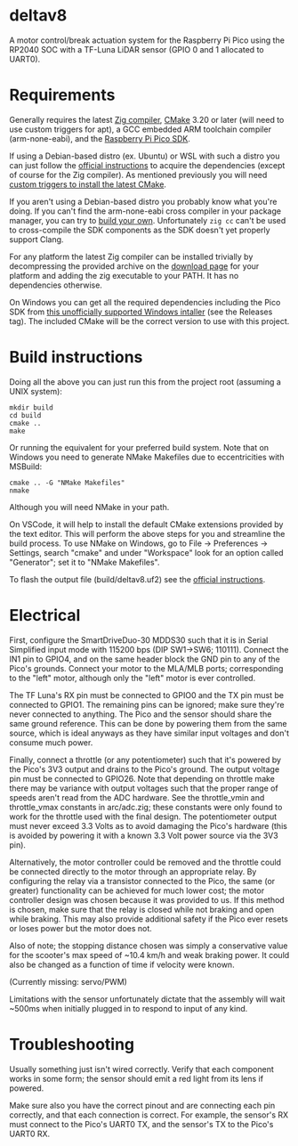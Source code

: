 # deltav8
A motor control/break actuation system for the Raspberry Pi Pico using the RP2040 SOC with a TF-Luna LiDAR sensor (GPIO 0 and 1 allocated to UART0).

# Requirements
Generally requires the latest [Zig compiler](https://ziglang.org/download/), [CMake](https://cmake.org/download/) 3.20 or later (will need to use custom triggers for apt), a GCC embedded ARM toolchain compiler (arm-none-eabi), and the [Raspberry Pi Pico SDK](https://github.com/raspberrypi/pico-sdk).

If using a Debian-based distro (ex. Ubuntu) or WSL with such a distro you can just follow the [official instructions](https://datasheets.raspberrypi.com/pico/getting-started-with-pico.pdf) to acquire the dependencies (except of course for the Zig compiler). As mentioned previously you will need [custom triggers to install the latest CMake](https://askubuntu.com/questions/355565/how-do-i-install-the-latest-version-of-cmake-from-the-command-line).

If you aren't using a Debian-based distro you probably know what you're doing. If you can't find the arm-none-eabi cross compiler in your package manager, you can try to [build your own](https://wiki.osdev.org/GCC_Cross-Compiler). Unfortunately `zig cc` can't be used to cross-compile the SDK components as the SDK doesn't yet properly support Clang.

For any platform the latest Zig compiler can be installed trivially by decompressing the provided archive on the [download page](https://ziglang.org/download/) for your platform and adding the zig executable to your PATH. It has no dependencies otherwise.

On Windows you can get all the required dependencies including the Pico SDK from [this unofficially supported Windows intaller](https://github.com/ndabas/pico-setup-windows) (see the Releases tag). The included CMake will be the correct version to use with this project.

# Build instructions
Doing all the above you can just run this from the project root (assuming a UNIX system):

```
mkdir build
cd build
cmake ..
make
```

Or running the equivalent for your preferred build system.
Note that on Windows you need to generate NMake Makefiles due to eccentricities with MSBuild:

```
cmake .. -G "NMake Makefiles"
nmake
```

Although you will need NMake in your path.

On VSCode, it will help to install the default CMake extensions provided by the text editor. This will perform the above steps for you and streamline the build process. To use NMake on Windows, go to File -> Preferences -> Settings, search "cmake" and under "Workspace" look for an option called "Generator"; set it to "NMake Makefiles".

To flash the output file (build/deltav8.uf2) see the [official instructions](https://www.raspberrypi.com/documentation/microcontrollers/c_sdk.html).

# Electrical
First, configure the SmartDriveDuo-30 MDDS30 such that it is in Serial Simplified input mode with 115200 bps (DIP SW1->SW6; 110111). Connect the IN1 pin to GPIO4, and on the same header block the GND pin to any of the Pico's grounds. Connect your motor to the MLA/MLB ports; corresponding to the "left" motor, although only the "left" motor is ever controlled.

The TF Luna's RX pin must be connected to GPIO0 and the TX pin must be connected to GPIO1. The remaining pins can be ignored; make sure they're never connected to anything. The Pico and the sensor should share the same ground reference. This can be done by powering them from the same source, which is ideal anyways as they have similar input voltages and don't consume much power.

Finally, connect a throttle (or any potentiometer) such that it's powered by the Pico's 3V3 output and drains to the Pico's ground. The output voltage pin must be connected to GPIO26. Note that depending on throttle make there may be variance with output voltages such that the proper range of speeds aren't read from the ADC hardware. See the throttle_vmin and throttle_vmax constants in arc/adc.zig; these constants were only found to work for the throttle used with the final design. The potentiometer output must never exceed 3.3 Volts as to avoid damaging the Pico's hardware (this is avoided by powering it with a known 3.3 Volt power source via the 3V3 pin).

Alternatively, the motor controller could be removed and the throttle could be connected directly to the motor through an appropriate relay. By configuring the relay via a transistor connected to the Pico, the same (or greater) functionality can be achieved for much lower cost; the motor controller design was chosen because it was provided to us. If this method is chosen, make sure that the relay is closed while not braking and open while braking. This may also provide additional safety if the Pico ever resets or loses power but the motor does not.

Also of note; the stopping distance chosen was simply a conservative value for the scooter's max speed of ~10.4 km/h and weak braking power. It could also be changed as a function of time if velocity were known.

(Currently missing: servo/PWM)

Limitations with the sensor unfortunately dictate that the assembly will wait ~500ms when initially plugged in to respond to input of any kind.

# Troubleshooting
Usually something just isn't wired correctly. Verify that each component works in some form; the sensor should emit a red light from its lens if powered.

Make sure also you have the correct pinout and are connecting each pin correctly, and that each connection is correct. For example, the sensor's RX must connect to the Pico's UART0 TX, and the sensor's TX to the Pico's UART0 RX.